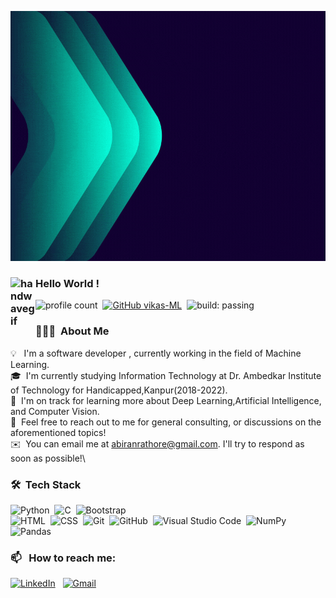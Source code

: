 <p align="center">
 <img  width="800" height="400" src="https://github.com/abiran706/abiran706/blob/main/Abiran.gif">
</p>


### <img alt="handwavegif" src="https://user-images.githubusercontent.com/39513876/112366216-8cfe7400-8cfe-11eb-8116-7d3dbae20e97.gif" width='40' align="left"/> Hello World !
![profile count](https://komarev.com/ghpvc/?username=abiran706&color=red)&nbsp;
[![GitHub vikas-ML](https://img.shields.io/github/followers/abiran706?label=follow&style=social)](https://github.com/abiran706)&nbsp;
![build: passing](https://img.shields.io/badge/build-passing-success)
### 👨🏻‍💻 &nbsp;About Me

💡 &nbsp; I'm a software developer , currently working in the field of Machine Learning.\
🎓 &nbsp;I'm currently studying Information Technology at Dr. Ambedkar Institute of Technology for Handicapped,Kanpur(2018-2022).\
🌱 &nbsp;I'm on track for learning more about Deep Learning,Artificial Intelligence, and Computer Vision.\
💬 &nbsp;Feel free to reach out to me for general consulting, or discussions on the aforementioned topics!\
✉️ &nbsp;You can email me at abiranrathore@gmail.com. I'll try to respond as soon as possible!\


### 🛠 &nbsp;Tech Stack

![Python](https://img.shields.io/badge/-Python-05122A?style=flat&logo=python)&nbsp;
![C](https://img.shields.io/badge/-C-05122A?style=flat&logo=C&logoColor=A8B9CC)&nbsp;
![Bootstrap](https://img.shields.io/badge/-Bootstrap-05122A?style=flat&logo=bootstrap&logoColor=563D7C)\
![HTML](https://img.shields.io/badge/-HTML-05122A?style=flat&logo=HTML5)&nbsp;
![CSS](https://img.shields.io/badge/-CSS-05122A?style=flat&logo=CSS3&logoColor=1572B6)&nbsp;
![Git](https://img.shields.io/badge/-Git-05122A?style=flat&logo=git)&nbsp;
![GitHub](https://img.shields.io/badge/-GitHub-05122A?style=flat&logo=github)&nbsp;
![Visual Studio Code](https://img.shields.io/badge/-Visual%20Studio%20Code-05122A?style=flat&logo=visual-studio-code&logoColor=007ACC)&nbsp;
![NumPy](https://img.shields.io/badge/numpy%20-%23013243.svg?&style=flat&logo=numpy&logoColor=white)&nbsp;
![Pandas](https://img.shields.io/badge/pandas%20-%23150458.svg?&style=flat&logo=pandas&logoColor=white)&nbsp;


### 📫 &nbsp; How to reach me:


<a href="https://www.linkedin.com/in/abiran-rathaur-2ab750197"><img alt="LinkedIn" src="https://img.shields.io/badge/linkedin%20-%230077B5.svg?&style=flat&logo=linkedin&logoColor=white"/></a> &nbsp;
<a href="mailto:abiranrathore@gmail.com"><img alt="Gmail" src="https://img.shields.io/badge/Gmail-D14836?style=flat&logo=gmail&logoColor=white" /></a> &nbsp;








